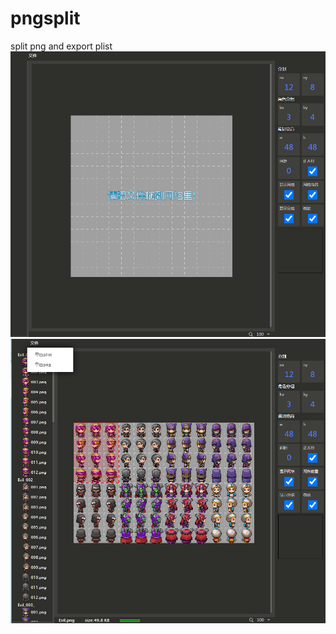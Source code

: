 # pngsplit
split png and export plist
![test1](https://github.com/wq5514/pngsplit/blob/master/example1.png)
![test2](https://github.com/wq5514/pngsplit/blob/master/example2.png)
